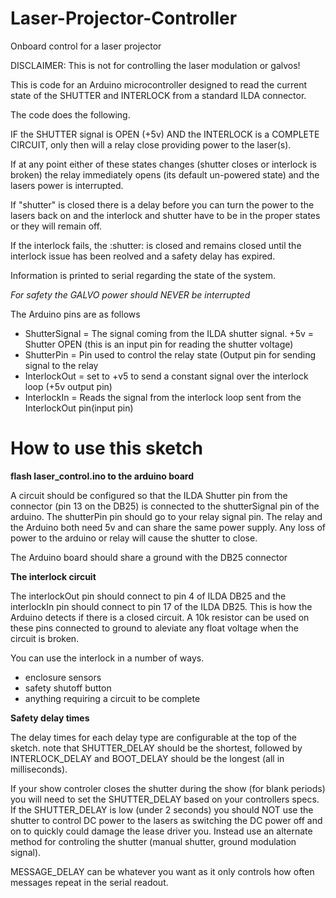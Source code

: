 # Laser-Projector-Controller
Onboard control for a laser projector

DISCLAIMER: This is not for controlling the laser modulation or galvos!


This is code for an Arduino microcontroller designed to read the current state of the SHUTTER and INTERLOCK from a standard ILDA connector.

The code does the following.

IF the SHUTTER signal is OPEN (+5v) AND the INTERLOCK is a COMPLETE CIRCUIT, only then will a relay close providing power to the laser(s). 

If at any point either of these states changes (shutter closes or interlock is broken) the relay immediately opens (its default un-powered state) and the lasers power is interrupted.

If "shutter" is closed there is a delay before you can turn the power to the lasers back on and the interlock and shutter have to be in the proper states or they will remain off.

If the interlock fails, the :shutter: is closed and remains closed until the interlock issue has been reolved and a safety delay has expired.

Information is printed to serial regarding the state of the system.

*For safety the GALVO power should NEVER be interrupted*

The Arduino pins are as follows

- ShutterSignal = The signal coming from the ILDA shutter signal. +5v = Shutter OPEN (this is an input pin for reading the shutter voltage)
- ShutterPin = Pin used to control the relay state (Output pin for sending signal to the relay
- InterlockOut = set to +v5 to send a constant signal over the interlock loop (+5v output pin)
- InterlockIn = Reads the signal from the interlock loop sent from the InterlockOut pin(input pin)


# How to use this sketch 
**flash laser_control.ino to the arduino board**

A circuit should be configured so that the ILDA Shutter pin from the connector (pin 13 on the DB25) is connected to the shutterSignal pin of the arduino. The shutterPin pin should go to your relay signal pin. The relay and the Arduino both need 5v and can share the same power supply. Any loss of power to the arduino or relay will cause the shutter to close. 

The Arduino board should share a ground with the DB25 connector

**The interlock circuit**

The interlockOut pin should connect to pin 4 of ILDA DB25 and the interlockIn pin should connect to pin 17 of the ILDA DB25. This is how the Arduino detects if there is a closed circuit. A 10k resistor can be used on these pins connected to ground to aleviate any float voltage when the circuit is broken. 

You can use the interlock in a number of ways. 
- enclosure sensors
- safety shutoff button
- anything requiring a circuit to be complete

**Safety delay times**

The delay times for each delay type are configurable at the top of the sketch. note that SHUTTER_DELAY should be the shortest, followed by INTERLOCK_DELAY and BOOT_DELAY should be the longest (all in milliseconds). 

If your show controler closes the shutter during the show (for blank periods) you will need to set the SHUTTER_DELAY based on your controllers specs. If the SHUTTER_DELAY is low (under 2 seconds) you should NOT use the shutter to control DC power to the lasers as switching the DC power off and on to quickly could damage the lease driver you. Instead use an alternate method for controling the shutter (manual shutter, ground modulation signal). 

MESSAGE_DELAY can be whatever you want as it only controls how often messages repeat in the serial readout. 
